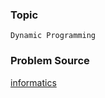 ### Topic

    Dynamic Programming

### Problem Source

[informatics](http://informatics.mccme.ru/mod/statements/view3.php?id=766&chapterid=1794#1)

